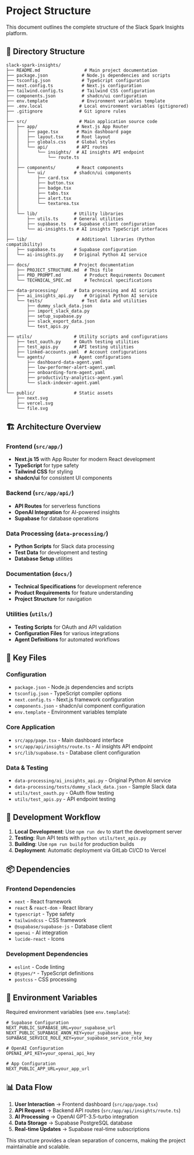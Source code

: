 # Project Structure

This document outlines the complete structure of the Slack Spark Insights platform.

## 📁 Directory Structure

```
slack-spark-insights/
├── README.md                 # Main project documentation
├── package.json             # Node.js dependencies and scripts
├── tsconfig.json            # TypeScript configuration
├── next.config.ts           # Next.js configuration
├── tailwind.config.ts       # Tailwind CSS configuration
├── components.json          # shadcn/ui configuration
├── env.template             # Environment variables template
├── .env.local              # Local environment variables (gitignored)
├── .gitignore              # Git ignore rules
│
├── src/                    # Main application source code
│   ├── app/               # Next.js App Router
│   │   ├── page.tsx       # Main dashboard page
│   │   ├── layout.tsx     # Root layout
│   │   ├── globals.css    # Global styles
│   │   └── api/           # API routes
│   │       └── insights/  # AI insights API endpoint
│   │           └── route.ts
│   │
│   ├── components/        # React components
│   │   └── ui/           # shadcn/ui components
│   │       ├── card.tsx
│   │       ├── button.tsx
│   │       ├── badge.tsx
│   │       ├── tabs.tsx
│   │       ├── alert.tsx
│   │       └── textarea.tsx
│   │
│   └── lib/              # Utility libraries
│       ├── utils.ts      # General utilities
│       ├── supabase.ts   # Supabase client configuration
│       └── ai-insights.ts # AI insights TypeScript interfaces
│
├── lib/                   # Additional libraries (Python compatibility)
│   ├── supabase.ts       # Supabase configuration
│   └── ai-insights.py    # Original Python AI service
│
├── docs/                 # Project documentation
│   ├── PROJECT_STRUCTURE.md  # This file
│   ├── PRD_PROMPT.md         # Product Requirements Document
│   └── TECHNICAL_SPEC.md     # Technical specifications
│
├── data-processing/      # Data processing and AI scripts
│   ├── ai_insights_api.py    # Original Python AI service
│   └── tests/               # Test data and utilities
│       ├── dummy_slack_data.json
│       ├── import_slack_data.py
│       ├── setup_supabase.py
│       ├── slack_export_data.json
│       └── test_apis.py
│
├── utils/                # Utility scripts and configurations
│   ├── test_oauth.py     # OAuth testing utilities
│   ├── test_apis.py      # API testing utilities
│   ├── linked-accounts.yaml  # Account configurations
│   └── agents/           # Agent configurations
│       ├── dashboard-data-agent.yaml
│       ├── low-performer-alert-agent.yaml
│       ├── onboarding-form-agent.yaml
│       ├── productivity-analytics-agent.yaml
│       └── slack-indexer-agent.yaml
│
└── public/               # Static assets
    ├── next.svg
    ├── vercel.svg
    └── file.svg
```

## 🏗️ Architecture Overview

### Frontend (`src/app/`)
- **Next.js 15** with App Router for modern React development
- **TypeScript** for type safety
- **Tailwind CSS** for styling
- **shadcn/ui** for consistent UI components

### Backend (`src/app/api/`)
- **API Routes** for serverless functions
- **OpenAI Integration** for AI-powered insights
- **Supabase** for database operations

### Data Processing (`data-processing/`)
- **Python Scripts** for Slack data processing
- **Test Data** for development and testing
- **Database Setup** utilities

### Documentation (`docs/`)
- **Technical Specifications** for development reference
- **Product Requirements** for feature understanding
- **Project Structure** for navigation

### Utilities (`utils/`)
- **Testing Scripts** for OAuth and API validation
- **Configuration Files** for various integrations
- **Agent Definitions** for automated workflows

## 🔧 Key Files

### Configuration
- `package.json` - Node.js dependencies and scripts
- `tsconfig.json` - TypeScript compiler options
- `next.config.ts` - Next.js framework configuration
- `components.json` - shadcn/ui component configuration
- `env.template` - Environment variables template

### Core Application
- `src/app/page.tsx` - Main dashboard interface
- `src/app/api/insights/route.ts` - AI insights API endpoint
- `src/lib/supabase.ts` - Database client configuration

### Data & Testing
- `data-processing/ai_insights_api.py` - Original Python AI service
- `data-processing/tests/dummy_slack_data.json` - Sample Slack data
- `utils/test_oauth.py` - OAuth flow testing
- `utils/test_apis.py` - API endpoint testing

## 🚀 Development Workflow

1. **Local Development**: Use `npm run dev` to start the development server
2. **Testing**: Run API tests with `python utils/test_apis.py`
3. **Building**: Use `npm run build` for production builds
4. **Deployment**: Automatic deployment via GitLab CI/CD to Vercel

## 📦 Dependencies

### Frontend Dependencies
- `next` - React framework
- `react` & `react-dom` - React library
- `typescript` - Type safety
- `tailwindcss` - CSS framework
- `@supabase/supabase-js` - Database client
- `openai` - AI integration
- `lucide-react` - Icons

### Development Dependencies
- `eslint` - Code linting
- `@types/*` - TypeScript definitions
- `postcss` - CSS processing

## 🔐 Environment Variables

Required environment variables (see `env.template`):

```env
# Supabase Configuration
NEXT_PUBLIC_SUPABASE_URL=your_supabase_url
NEXT_PUBLIC_SUPABASE_ANON_KEY=your_supabase_anon_key
SUPABASE_SERVICE_ROLE_KEY=your_supabase_service_role_key

# OpenAI Configuration
OPENAI_API_KEY=your_openai_api_key

# App Configuration
NEXT_PUBLIC_APP_URL=your_app_url
```

## 📊 Data Flow

1. **User Interaction** → Frontend dashboard (`src/app/page.tsx`)
2. **API Request** → Backend API routes (`src/app/api/insights/route.ts`)
3. **AI Processing** → OpenAI GPT-3.5-turbo integration
4. **Data Storage** → Supabase PostgreSQL database
5. **Real-time Updates** → Supabase real-time subscriptions

This structure provides a clean separation of concerns, making the project maintainable and scalable. 